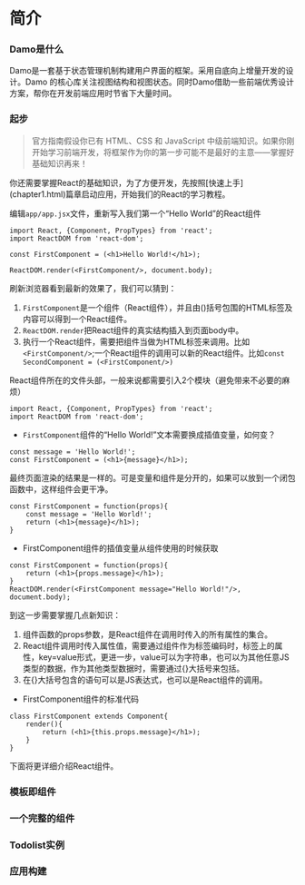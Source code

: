 # 简介

### Damo是什么

Damo是一套基于状态管理机制构建用户界面的框架。采用自底向上增量开发的设计。Damo 的核心库关注视图结构和视图状态。同时Damo借助一些前端优秀设计方案，帮你在开发前端应用时节省下大量时间。

### 起步

> 官方指南假设你已有 HTML、CSS 和 JavaScript 中级前端知识。如果你刚开始学习前端开发，将框架作为你的第一步可能不是最好的主意——掌握好基础知识再来！

你还需要掌握React的基础知识，为了方便开发，先按照\[快速上手\]\(chapter1.html\)篇章启动应用，开始我们的React的学习教程。

编辑`app/app.jsx`文件，重新写入我们第一个“Hello World”的React组件

```
import React, {Component, PropTypes} from 'react';
import ReactDOM from 'react-dom';

const FirstComponent = (<h1>Hello World!</h1>);

ReactDOM.render(<FirstComponent/>, document.body);
```

刷新浏览器看到最新的效果了，我们可以猜到：

1. `FirstComponent`是一个组件（React组件），并且由\(\)括号包围的HTML标签及内容可以得到一个React组件。
2. `ReactDOM.render`把React组件的真实结构插入到页面body中。
3. 执行一个React组件，需要把组件当做为HTML标签来调用。比如`<FirstComponent/>`;一个React组件的调用可以新的React组件。比如`const SecondComponent = (<FirstComponent/>)`

React组件所在的文件头部，一般来说都需要引入2个模块（避免带来不必要的麻烦）

```
import React, {Component, PropTypes} from 'react';
import ReactDOM from 'react-dom';
```

* `FirstComponent`组件的“Hello World!”文本需要换成插值变量，如何变？

```
const message = 'Hello World!';
const FirstComponent = (<h1>{message}</h1>);
```

最终页面渲染的结果是一样的。可是变量和组件是分开的，如果可以放到一个闭包函数中，这样组件会更干净。

```
const FirstComponent = function(props){
    const message = 'Hello World!';
    return (<h1>{message}</h1>);
}
```

* FirstComponent组件的插值变量从组件使用的时候获取

```
const FirstComponent = function(props){
    return (<h1>{props.message}</h1>);
}
ReactDOM.render(<FirstComponent message="Hello World!"/>, document.body);
```

到这一步需要掌握几点新知识：

1. 组件函数的props参数，是React组件在调用时传入的所有属性的集合。
2. React组件调用时传入属性值，需要通过组件作为标签编码时，标签上的属性，key=value形式，更进一步，value可以为字符串，也可以为其他任意JS类型的数据，作为其他类型数据时，需要通过{}大括号来包括。
3. 在{}大括号包含的语句可以是JS表达式，也可以是React组件的调用。

+ FirstComponent组件的标准代码

```
class FirstComponent extends Component{
    render(){
        return (<h1>{this.props.message}</h1>);
    }
}
```

下面将更详细介绍React组件。

### 模板即组件

### 一个完整的组件

### Todolist实例

### 应用构建



